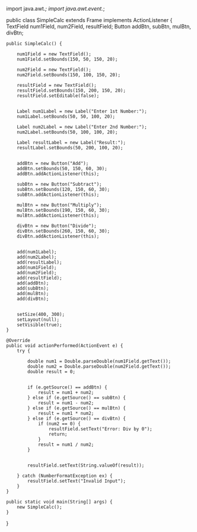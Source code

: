 import java.awt.*;
import java.awt.event.*;

public class SimpleCalc extends Frame implements ActionListener {
    TextField num1Field, num2Field, resultField;
    Button addBtn, subBtn, mulBtn, divBtn;

    public SimpleCalc() {
        
        num1Field = new TextField();
        num1Field.setBounds(150, 50, 150, 20);

        num2Field = new TextField();
        num2Field.setBounds(150, 100, 150, 20);

        resultField = new TextField();
        resultField.setBounds(150, 200, 150, 20);
        resultField.setEditable(false); 

        
        Label num1Label = new Label("Enter 1st Number:");
        num1Label.setBounds(50, 50, 100, 20);

        Label num2Label = new Label("Enter 2nd Number:");
        num2Label.setBounds(50, 100, 100, 20);

        Label resultLabel = new Label("Result:");
        resultLabel.setBounds(50, 200, 100, 20);

        
        addBtn = new Button("Add");
        addBtn.setBounds(50, 150, 60, 30);
        addBtn.addActionListener(this);

        subBtn = new Button("Subtract");
        subBtn.setBounds(120, 150, 60, 30);
        subBtn.addActionListener(this);

        mulBtn = new Button("Multiply");
        mulBtn.setBounds(190, 150, 60, 30);
        mulBtn.addActionListener(this);

        divBtn = new Button("Divide");
        divBtn.setBounds(260, 150, 60, 30);
        divBtn.addActionListener(this);

        
        add(num1Label);
        add(num2Label);
        add(resultLabel);
        add(num1Field);
        add(num2Field);
        add(resultField);
        add(addBtn);
        add(subBtn);
        add(mulBtn);
        add(divBtn);

        
        setSize(400, 300);
        setLayout(null); 
        setVisible(true);
    }

    @Override
    public void actionPerformed(ActionEvent e) {
        try {
            
            double num1 = Double.parseDouble(num1Field.getText());
            double num2 = Double.parseDouble(num2Field.getText());
            double result = 0;

            
            if (e.getSource() == addBtn) {
                result = num1 + num2;
            } else if (e.getSource() == subBtn) {
                result = num1 - num2;
            } else if (e.getSource() == mulBtn) {
                result = num1 * num2;
            } else if (e.getSource() == divBtn) {
                if (num2 == 0) {
                    resultField.setText("Error: Div by 0");
                    return;
                }
                result = num1 / num2;
            }

            
            resultField.setText(String.valueOf(result));

        } catch (NumberFormatException ex) {
            resultField.setText("Invalid Input");
        }
    }

    public static void main(String[] args) {
        new SimpleCalc(); 
    }
}
